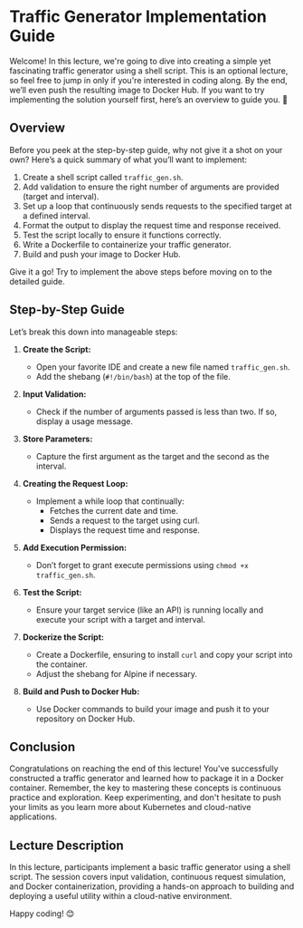 # Traffic Generator Implementation Guide

Welcome! In this lecture, we're going to dive into creating a simple yet fascinating traffic generator using a shell script. This is an optional lecture, so feel free to jump in only if you're interested in coding along. By the end, we’ll even push the resulting image to Docker Hub. If you want to try implementing the solution yourself first, here’s an overview to guide you. 🚀

## Overview

Before you peek at the step-by-step guide, why not give it a shot on your own? Here’s a quick summary of what you’ll want to implement:

1. Create a shell script called `traffic_gen.sh`.
2. Add validation to ensure the right number of arguments are provided (target and interval).
3. Set up a loop that continuously sends requests to the specified target at a defined interval.
4. Format the output to display the request time and response received.
5. Test the script locally to ensure it functions correctly.
6. Write a Dockerfile to containerize your traffic generator.
7. Build and push your image to Docker Hub.

Give it a go! Try to implement the above steps before moving on to the detailed guide.

## Step-by-Step Guide

Let’s break this down into manageable steps:

1. **Create the Script:**
   - Open your favorite IDE and create a new file named `traffic_gen.sh`.
   - Add the shebang (`#!/bin/bash`) at the top of the file.

2. **Input Validation:**
   - Check if the number of arguments passed is less than two. If so, display a usage message.

3. **Store Parameters:**
   - Capture the first argument as the target and the second as the interval.

4. **Creating the Request Loop:**
   - Implement a while loop that continually:
     - Fetches the current date and time.
     - Sends a request to the target using curl.
     - Displays the request time and response.

5. **Add Execution Permission:**
   - Don’t forget to grant execute permissions using `chmod +x traffic_gen.sh`.

6. **Test the Script:**
   - Ensure your target service (like an API) is running locally and execute your script with a target and interval.

7. **Dockerize the Script:**
   - Create a Dockerfile, ensuring to install `curl` and copy your script into the container.
   - Adjust the shebang for Alpine if necessary.

8. **Build and Push to Docker Hub:**
   - Use Docker commands to build your image and push it to your repository on Docker Hub.

## Conclusion

Congratulations on reaching the end of this lecture! You've successfully constructed a traffic generator and learned how to package it in a Docker container. Remember, the key to mastering these concepts is continuous practice and exploration. Keep experimenting, and don't hesitate to push your limits as you learn more about Kubernetes and cloud-native applications. 

## Lecture Description

In this lecture, participants implement a basic traffic generator using a shell script. The session covers input validation, continuous request simulation, and Docker containerization, providing a hands-on approach to building and deploying a useful utility within a cloud-native environment.

Happy coding! 😊